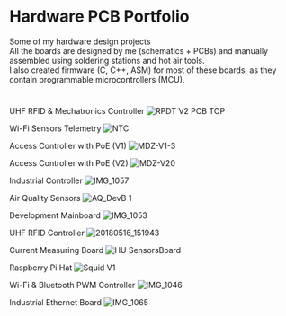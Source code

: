 # Hardware PCB **Portfolio**

Some of my hardware design projects <br />
All the boards are designed by me (schematics + PCBs) and manually assembled using soldering stations and hot air tools.<br />
I also created firmware (C, C++, ASM) for most of these boards, as they contain programmable microcontrollers (MCU).

#
#

UHF RFID & Mechatronics Controller
![RPDT V2 PCB TOP](https://user-images.githubusercontent.com/29917546/98597893-59d4be80-22e2-11eb-9a5f-e76e3f7bc32c.jpg)

Wi-Fi Sensors Telemetry
![NTC](https://user-images.githubusercontent.com/29917546/98164859-96bd4180-1eed-11eb-97ad-9fcca252d241.jpg)

Access Controller with PoE (V1)
![MDZ-V1-3](https://user-images.githubusercontent.com/29917546/98164822-87d68f00-1eed-11eb-80ec-f88851a3cbd0.JPG)

Access Controller with PoE (V2)
![MDZ-V20](https://user-images.githubusercontent.com/29917546/98167448-c110fe00-1ef1-11eb-88fb-0cf2258d3d03.JPG)

Industrial Controller
![IMG_1057](https://user-images.githubusercontent.com/29917546/98167317-8c9d4200-1ef1-11eb-9db7-d08dc58e7095.JPG)

Air Quality Sensors
![AQ_DevB 1](https://user-images.githubusercontent.com/29917546/98171199-06382e80-1ef8-11eb-961c-d3a0e3b85d38.jpg)

Development Mainboard
![IMG_1053](https://user-images.githubusercontent.com/29917546/98167336-93c45000-1ef1-11eb-92ed-ac236bd6269d.JPG)

UHF RFID Controller
![20180516_151943](https://user-images.githubusercontent.com/29917546/98167347-9757d700-1ef1-11eb-91ee-3b07d25867ca.jpg)

Current Measuring Board
![HU SensorsBoard](https://user-images.githubusercontent.com/29917546/98167363-9f177b80-1ef1-11eb-987d-d61f22dc5984.JPG)

Raspberry Pi Hat
![Squid V1](https://user-images.githubusercontent.com/29917546/98601269-76bfc080-22e7-11eb-83bc-6839af406a2a.jpg)

Wi-Fi & Bluetooth PWM Controller
![IMG_1046](https://user-images.githubusercontent.com/29917546/98167391-a9d21080-1ef1-11eb-8678-70a7fe07bb3d.JPG)

Industrial Ethernet Board
![IMG_1065](https://user-images.githubusercontent.com/29917546/98167412-b5253c00-1ef1-11eb-9fd0-60d9a31ba5d2.JPG)


